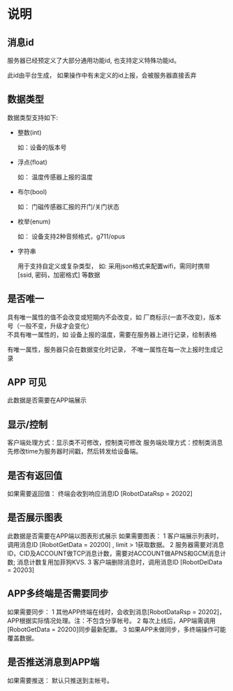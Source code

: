 # 说明

## 消息id

服务器已经预定义了大部分通用功能id, 也支持定义特殊功能id。  

此id由平台生成， 如果操作中有未定义的id上报，会被服务器直接丢弃  

## 数据类型

数据类型支持如下:

* 整数(int)

  如：设备的版本号

* 浮点(float)

  如： 温度传感器上报的温度

* 布尔(bool)

  如： 门磁传感器汇报的开门/关门状态

* 枚举(enum)

  如： 设备支持2种音频格式，g711/opus

* 字符串

  用于支持自定义或复杂类型， 如: 采用json格式来配置wifi，需同时携带 [ssid, 密码，加密格式] 等数据
  
## 是否唯一  
  
  具有唯一属性的值不会改变或短期内不会改变，如 厂商标示(一直不改变)，版本号（一般不变，升级才会变化）  
  不具有唯一属性的，如 设备上报的温度，需要在服务器上进行记录，绘制表格
  
  有唯一属性，服务器只会在数据变化时记录， 不唯一属性在每一次上报时生成记录

## APP 可见

此数据是否需要在APP端展示

## 显示/控制

客户端处理方式：显示类不可修改，控制类可修改
服务端处理方式：控制类消息先修改time为服务器时间戳，然后转发给设备端。

## 是否有返回值

如果需要返回值：
终端会收到响应消息ID [RobotDataRsp = 20202]

## 是否展示图表

此数据是否需要在APP端以图表形式展示
如果需要图表：
1 客户端展示列表时，调用消息ID [RobotGetData = 20200] , limit > 1获取数据。
2 服务器需要对消息ID，CID及ACCOUNT做TCP消息计数，需要对ACCOUNT做APNS和GCM消息计数; 消息计数复用加菲狗KVS.
3 客户端删除消息时，调用消息ID [RobotDelData = 20203]

## APP多终端是否需要同步

如果需要同步：
1 其他APP终端在线时，会收到消息[RobotDataRsp = 20202]，APP根据实际情况处理。注：不包含分享帐号。
2 每次上线后，APP端需调用[RobotGetData = 20200]同步最新配置。
3 如果APP未做同步，多终端操作可能覆盖数据。


## 是否推送消息到APP端

如果需要推送：
默认只推送到主帐号。